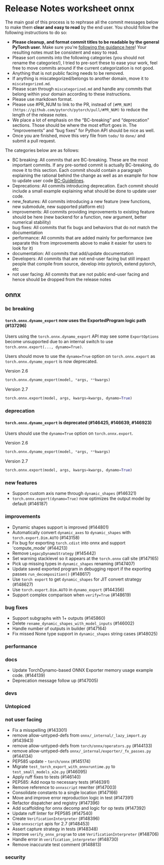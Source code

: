 # Release Notes worksheet onnx

The main goal of this process is to rephrase all the commit messages below to make them **clear and easy to read** by the end user. You should follow the following instructions to do so:

* **Please cleanup, and format commit titles to be readable by the general PyTorch user.** Make sure you're [following the guidance here](https://docs.google.com/document/d/14OmgGBr1w6gl1VO47GGGdwrIaUNr92DFhQbY_NEk8mQ/edit)! Your resulting notes must be consistent and easy to read.
* Please sort commits into the following categories (you should not rename the categories!), I tried to pre-sort these to ease your work, feel free to move commits around if the current categorization is not good.
* Anything that is not public facing needs to be removed.
* If anything is miscategorized/belongs to another domain, move it to `miscategorized.md`.
* Please scan through `miscategorized.md` and handle any commits that belong within your domain according to these instructions.
* Please use markdown format.
* Please use #PR_NUM to link to the PR, instead of `[#PR_NUM](https://github.com/pytorch/pytorch/pull/#PR_NUM)` to reduce the length of the release notes.
* We place a lot of emphasis on the “BC-breaking” and “deprecation” sections. Those should be where the most effort goes in. The “improvements” and “bug fixes” for Python API should be nice as well.
* Once you are finished, move this very file from `todo/` to `done/` and submit a pull request.

The categories below are as follows:

* BC breaking: All commits that are BC-breaking. These are the most important commits. If any pre-sorted commit is actually BC-breaking, do move it to this section. Each commit should contain a paragraph explaining the rational behind the change as well as an example for how to update user code [BC-Guidelines](https://docs.google.com/document/d/14OmgGBr1w6gl1VO47GGGdwrIaUNr92DFhQbY_NEk8mQ/edit#heading=h.a9htwgvvec1m).
* Deprecations: All commits introducing deprecation. Each commit should include a small example explaining what should be done to update user code.
* new_features: All commits introducing a new feature (new functions, new submodule, new supported platform etc)
* improvements: All commits providing improvements to existing feature should be here (new backend for a function, new argument, better numerical stability)
* bug fixes: All commits that fix bugs and behaviors that do not match the documentation
* performance: All commits that are added mainly for performance (we separate this from improvements above to make it easier for users to look for it)
* documentation: All commits that add/update documentation
* Developers: All commits that are not end-user facing but still impact people that compile from source, develop into pytorch, extend pytorch, etc
* not user facing: All commits that are not public end-user facing and hence should be dropped from the release notes

## onnx

### bc breaking

#### `torch.onnx.dynamo_export` now uses the ExportedProgram logic path (#137296)

Users using the `torch.onnx.dynamo_export` API may see some `ExportOptions` become
unsupported due to an internal switch to use `torch.onnx.export(..., dynamo=True)`.

Users should move to use the `dynamo=True` option on `torch.onnx.export` as
`torch.onnx.dynamo_export` is now deprecated.

Version 2.6

```py
torch.onnx.dynamo_export(model, *args, **kwargs)
```

Version 2.7

```py
torch.onnx.export(model, args, kwargs=kwargs, dynamo=True)
```

### deprecation

#### `torch.onnx.dynamo_export` is deprecated (#146425, #146639, #146923)

Users should use the `dynamo=True` option on `torch.onnx.export`.

Version 2.6

```py
torch.onnx.dynamo_export(model, *args, **kwargs)
```

Version 2.7

```py
torch.onnx.export(model, args, kwargs=kwargs, dynamo=True)
```

### new features

- Support custom axis name through `dynamic_shapes` (#146321)
- `torch.onnx.export(dynamo=True)` now optimizes the output model by default (#146187)

### improvements

- Dynamic shapes support is improved (#144801)
- Automatically convert `dynamic_axes` to `dynamic_shapes` with `torch.export.Dim.AUTO` (#143158)
- Fix bug for exporting `torch.cdist` into onnx and support 'compute_mode' (#144213)
- Remove `LegacyDynamoStrategy` (#145442)
- Set warning stacklevel so it appears at the `torch.onnx` call site (#147165)
- Pick up missing types in `dynamic_shapes` renaming (#147407)
- Update saved exported program in debugging report if the exporting passes `run_decomposition()` (#148617)
- Use `torch export` to get `dynamic_shapes` for JIT convert strategy (#148627)
- Use `torch.export.Dim.AUTO` in `dynamo_export` (#144356)
- Support complex comparison when `verify=True` (#148619)

### bug fixes

- Support subgraphs with 1+ outputs (#145860)
- Delete `rename_dynamic_shapes_with_model_inputs` (#146002)
- Handle number of outputs in builder (#147164)
- Fix missed None type support in `dynamic_shapes` string cases (#148025)

### performance

### docs

- Update TorchDynamo-based ONNX Exporter memory usage example code. (#144139)
- Deprecation message follow up (#147005)

### devs

### Untopiced

### not user facing

- Fix a misspelling (#143301)
- remove allow-untyped-defs from `onnx/_internal/_lazy_import.py` (#143943)
- remove allow-untyped-defs from `torch/onnx/operators.py` (#144133)
- remove allow-untyped-defs `onnx/_internal/exporter/_fx_passes.py` (#144134)
- PEP585 update - `torch/onnx` (#145174)
- Migrate `test_torch_export_with_onnxruntime.py` to `test_small_models_e2e.py` (#146095)
- Apply ruff fixes to tests (#146140)
- PEP585: Add noqa to necessary tests (#146391)
- Remove reference to `onnxscript` rewriter (#147003)
- Consolidate constants to a single location (#147166)
- Move and improve error reproduction logic in test (#147391)
- Refactor dispatcher and registry (#147396)
- Add scaffolding for onnx decomp and logic for op tests (#147392)
- Update ruff linter for PEP585 (#147540)
- Create `VerificationInterpreter` (#148396)
- Use `onnxscript` apis for 2.7 (#148453)
- Assert capture strategy in tests (#148348)
- Improve `verify_onnx_program` to use `VerificationInterpreter` (#148706)
- Handle error in `verification_interpreter` (#148730)
- Remove inaccurate test comment (#148813)

### security

